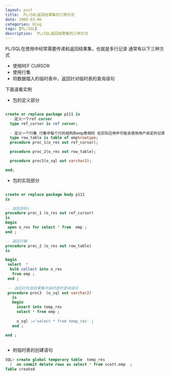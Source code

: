 ```yaml
---
layout: post
title:  PL/SQL返回结果集的三种方式
date: 2009-03-06
categories: blog
tags: [PL/SQL]
description:  PL/SQL返回结果集的三种方式
---
```


PL/SQL在使用中经常需要传递和返回结果集，也就是多行记录
通常有以下三种方式

- 使用REF CURSOR
- 使用行集
- 将数据插入的临时表中，返回针对临时表的查询语句

下面请看实例

- 包的定义部分
```SQL

create or replace package p111 is
  - 定义一个ref cursor 
  type ref_cursor is ref cursor;
  
  - 定义一个行集 行集中每个行的结构和emp表相同 在实际应用中可能会使用用户自定的记录格式
  type row_table is table of emp%rowtype;
  procedure proc_1(o_res out ref_cursor);

  procedure proc_2(o_res out row_table);

  procedure proc3(o_sql out varchar2);

end;


```

- 包的实现部分 

```sql

create or replace package body p111
is

-- 返回游标i
procedure proc_1 (o_res out ref_cursor) 
is
begin
 open o_res for select * from  emp ;
end ;

-- 返回行集
procedure proc_2 (o_res out row_table) 
is

begin
 select  *
  bulk collect into o_res
   from emp ;
 end ;
 
 -- 返回对存放结果集中临时表的查询语句
 procedure proc3  (o_sql out varchar2) 
   is
   begin
     insert into temp_res
     select * from emp ;
     
     o_sql :='select * from temp_res' ;
   end ;
 
end ;



```

- 附临时表的创建语句

```sql
SQL> create global temporary table  temp_res
  2  on commit delete rows as select * from scott.emp  ;
Table created

```